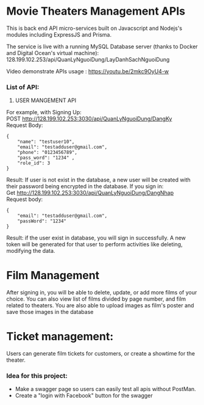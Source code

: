 # Movie Theaters Management APIs

This is back end API micro-services built on Javacscript and Nodejs's modules including ExpressJS and Prisma.

The service is live with a running MySQL Database server (thanks to Docker and Digital Ocean's virtual machine): 128.199.102.253/api/QuanLyNguoiDung/LayDanhSachNguoiDung

Video demonstrate APIs usage : https://youtu.be/2mkc9OyU4-w

### List of API:  

1. USER MANGEMENT API  

For example, with Signing Up:  
POST http://128.199.102.253:3030/api/QuanLyNguoiDung/DangKy  
Request Body: 

```
{
    "name": "testuser10", 
    "email": "testadduser@gmail.com",
    "phone": "0123456789",
    "pass_word": "1234" ,
    "role_id": 3
}
```

Result: If user is not exist in the database, a new user will be created with their password being encrypted in the database. If you sign in:  
Get http://128.199.102.253:3030/api/QuanLyNguoiDung/DangNhap  
Request body: 
```
{
    "email": "testadduser@gmail.com",
    "passWord": "1234"
}
```

Result: if the user exist in database, you will sign in successfully. A new token will be generated for that user to perform activities like deleting, modifying the data.

# Film Management

After signing in, you will be able to delete, update, or add more films of your choice. You can also view list of films divided by page number, and film related to theaters. You are also able to upload images as film's poster and save those images in the database

# Ticket management:

Users can generate film tickets for customers, or create a showtime for the theater.


### Idea for this project: 
- Make a swagger page so users can easily test all apis without PostMan.
- Create a "login with Facebook" button for the swagger



